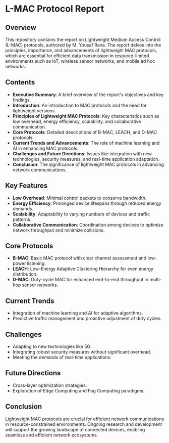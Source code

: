 # L-MAC Protocol Report

## Overview

This repository contains the report on Lightweight Medium Access Control (L-MAC) protocols, authored by M. Yousaf Rana. The report delves into the principles, importance, and advancements of lightweight MAC protocols, which are essential for efficient data transmission in resource-limited environments such as IoT, wireless sensor networks, and mobile ad hoc networks.

## Contents

- **Executive Summary**: A brief overview of the report's objectives and key findings.
- **Introduction**: An introduction to MAC protocols and the need for lightweight versions.
- **Principles of Lightweight MAC Protocols**: Key characteristics such as low overhead, energy efficiency, scalability, and collaborative communication.
- **Core Protocols**: Detailed descriptions of B-MAC, LEACH, and D-MAC protocols.
- **Current Trends and Advancements**: The role of machine learning and AI in enhancing MAC protocols.
- **Challenges and Future Directions**: Issues like integration with new technologies, security measures, and real-time application adaptation.
- **Conclusion**: The significance of lightweight MAC protocols in advancing network communications.

## Key Features

- **Low Overhead**: Minimal control packets to conserve bandwidth.
- **Energy Efficiency**: Prolonged device lifespans through reduced energy demands.
- **Scalability**: Adaptability to varying numbers of devices and traffic patterns.
- **Collaborative Communication**: Coordination among devices to optimize network throughput and minimize collisions.

## Core Protocols

- **B-MAC**: Basic MAC protocol with clear channel assessment and low-power listening.
- **LEACH**: Low-Energy Adaptive Clustering Hierarchy for even energy distribution.
- **D-MAC**: Duty-cycle MAC for enhanced end-to-end throughput in multi-hop sensor networks.

## Current Trends

- Integration of machine learning and AI for adaptive algorithms.
- Predictive traffic management and proactive adjustment of duty cycles.

## Challenges

- Adapting to new technologies like 5G.
- Integrating robust security measures without significant overhead.
- Meeting the demands of real-time applications.

## Future Directions

- Cross-layer optimization strategies.
- Exploration of Edge Computing and Fog Computing paradigms.

## Conclusion

Lightweight MAC protocols are crucial for efficient network communications in resource-constrained environments. Ongoing research and development will support the growing landscape of connected devices, enabling seamless and efficient network ecosystems.
